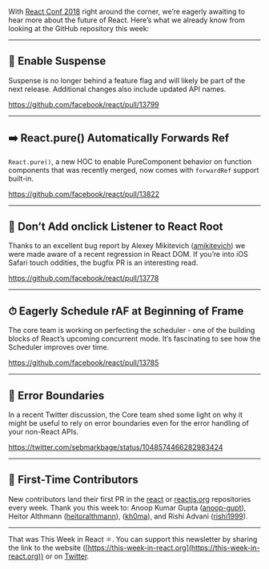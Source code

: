 With [React Conf 2018](https://conf.reactjs.org/) right around the corner, we’re eagerly awaiting to hear more about the future of React. Here’s what we already know from looking at the GitHub repository this week:

---

## 🎉 Enable Suspense

Suspense is no longer behind a feature flag and will likely be part of the next release. Additional changes also include updated API names.

https://github.com/facebook/react/pull/13799

---

## ➡️ React.pure() Automatically Forwards Ref

`React.pure()`, a new HOC to enable PureComponent behavior on function components that was recently merged, now comes with `forwardRef` support built-in.

https://github.com/facebook/react/pull/13822

---

## 📱 Don’t Add onclick Listener to React Root

Thanks to an excellent bug report by Alexey Mikitevich ([amikitevich](https://github.com/amikitevich)) we were made aware of a recent regression in React DOM. If you’re into iOS Safari touch oddities, the bugfix PR is an interesting read.

https://github.com/facebook/react/pull/13778

---

## ⏱ Eagerly Schedule rAF at Beginning of Frame

The core team is working on perfecting the scheduler - one of the building blocks of React’s upcoming concurrent mode. It’s fascinating to see how the Scheduler improves over time.

https://github.com/facebook/react/pull/13785

---

## 🚫 Error Boundaries

In a recent Twitter discussion, the Core team shed some light on why it might be useful to rely on error boundaries even for the error handling of your non-React APIs.

https://twitter.com/sebmarkbage/status/1048574466282983424

---

## 👏 First-Time Contributors

New contributors land their first PR in the [react](https://github.com/facebook/react) or [reactjs.org](https://github.com/reactjs/reactjs.org) repositories every week. Thank you this week to: Anoop Kumar Gupta ([anoop-gupt](https://github.com/anoop-gupt)), Heitor Althmann ([heitoralthmann](https://github.com/heitoralthmann)), ([kh0ma](https://github.com/kh0ma)), and Rishi Advani ([rishi1999](https://github.com/rishi1999)).

---

That was This Week in React ⚛️. You can support this newsletter by sharing the link to the website ([https://this-week-in-react.org](https://this-week-in-react.org)) or on [Twitter](https://twitter.com/PhilippSpiess).
